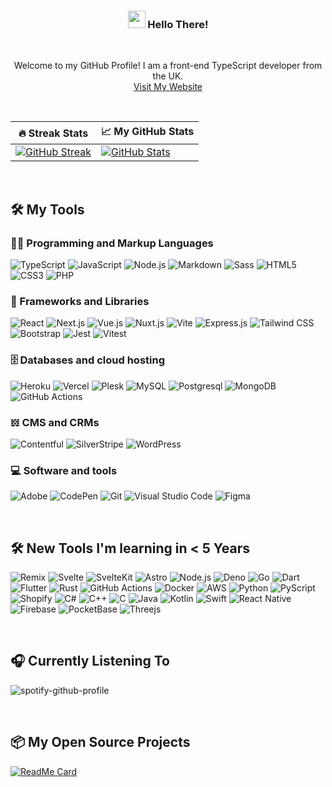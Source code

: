 <!-- HERO -->
<h3 align="center">
   <img src="https://media.giphy.com/media/hvRJCLFzcasrR4ia7z/giphy.gif" width="28">
   Hello There!
</h3>

<br/>

<p align="center">
   Welcome to my GitHub Profile!
   I am a front-end TypeScript developer from the UK.
   <br/>
   <a href="https://jp.coffee" target="_blank">Visit My Website</a>
</p>
<!-- HERO -->

<br />

<!-- STREAK STATS-->

| 🔥 Streak Stats                                                                                                                                    | 📈 My GitHub Stats                                                                                                                                                               |
| -------------------------------------------------------------------------------------------------------------------------------------------------- | -------------------------------------------------------------------------------------------------------------------------------------------------------------------------------- |
| [![GitHub Streak](https://streak-stats.demolab.com?user=jp-coffee&count_private=true&theme=radical&hide_border=true)](https://git.io/streak-stats) | [![GitHub Stats](https://github-readme-stats.vercel.app/api?username=jp-coffee&count_private=true&show_icons=true&theme=radical&hide_border=true)](https://github.com/jp-coffee) |

<!-- STREAK STATS-->

<br />

<!-- MY FAVORITE TOOLS -->

## 🛠️ My Tools

### 👨‍💻 Programming and Markup Languages

![TypeScript](https://img.shields.io/badge/-TypeScript-3178C6?logo=TypeScript&logoColor=white)
![JavaScript](https://img.shields.io/badge/-JavaScript-F7DF1E?logo=JavaScript&logoColor=black)
![Node.js](https://img.shields.io/badge/-Node.js-339933?logo=Node.js&logoColor=white)
![Markdown](https://img.shields.io/badge/-Markdown-000000?logo=Markdown&logoColor=white)
![Sass](https://img.shields.io/badge/-Sass-CC6699?logo=sass&logoColor=white)
![HTML5](https://img.shields.io/badge/-HTML5-E34F26?logo=html5&logoColor=white)
![CSS3](https://img.shields.io/badge/-CSS3-1572B6?logo=css3&logoColor=white)
![PHP](https://img.shields.io/badge/-PHP-777BB4?logo=PHP&logoColor=white)

### 🧰 Frameworks and Libraries

![React](https://img.shields.io/badge/-React-61DAFB?logo=React&logoColor=black)
![Next.js](https://img.shields.io/badge/-Next.js-000000?logo=Next.js&logoColor=white)
![Vue.js](https://img.shields.io/badge/-Vue.js-4FC08D?logo=Vue.js&logoColor=white)
![Nuxt.js](https://img.shields.io/badge/-Nuxt.js-70DC82?logo=Nuxt.js&logoColor=black)
![Vite](https://img.shields.io/badge/-Vite-4FC08D?logo=Vite&logoColor=white)
![Express.js](https://img.shields.io/badge/-Express-000000?logo=Express&logoColor=white)
![Tailwind CSS](https://img.shields.io/badge/-Tailwind%20CSS-06B6D4?logo=Tailwind%20CSS&logoColor=white)
![Bootstrap](https://img.shields.io/badge/-Bootstrap-7952B3?logo=Bootstrap&logoColor=white)
![Jest](https://img.shields.io/badge/-Jest-C21325?logo=Jest&logoColor=white)
![Vitest](https://img.shields.io/badge/-Vitest-4FC08D?logo=Vite&logoColor=white)

### 🗄️ Databases and cloud hosting

![Heroku](https://img.shields.io/badge/-Heroku-430098?logo=Heroku&logoColor=white)
![Vercel](https://img.shields.io/badge/-Vercel-000000?logo=Vercel&logoColor=white)
![Plesk](https://img.shields.io/badge/-Plesk-FFB300?logo=Plesk&logoColor=black)
![MySQL](https://img.shields.io/badge/-MySQL-4479A1?logo=MySQL&logoColor=white)
![Postgresql](https://img.shields.io/badge/-Postgresql-336791?logo=Postgresql&logoColor=white)
![MongoDB](https://img.shields.io/badge/-MongoDB-47A248?logo=MongoDB&logoColor=white)
![GitHub Actions](https://img.shields.io/badge/-GitHub%20Actions-2088FF?logo=GitHub%20Actions&logoColor=white)

### 𝍌 CMS and CRMs

![Contentful](https://img.shields.io/badge/-Contentful-000000?logo=Contentful&logoColor=white)
![SilverStripe](https://img.shields.io/badge/-SilverStripe-000000?&logoColor=white)
![WordPress](https://img.shields.io/badge/-WordPress-21759B?logo=WordPress&logoColor=white)

### 💻 Software and tools

![Adobe](https://img.shields.io/badge/-Adobe-FF0000?logo=Adobe&logoColor=white)
![CodePen](https://img.shields.io/badge/-CodePen-000000?logo=CodePen&logoColor=white)
![Git](https://img.shields.io/badge/-Git-F05032?logo=Git&logoColor=white)
![Visual Studio Code](https://img.shields.io/badge/-Visual%20Studio%20Code-007ACC?logo=Visual%20Studio%20Code&logoColor=white)
![Figma](https://img.shields.io/badge/-Figma-F24E1E?logo=Figma&logoColor=white)

<!-- MY FAVORITE TOOLS -->

<br />

<!-- TOOLS I'M LEARNING-->

## 🛠️ New Tools I'm learning in < 5 Years

![Remix](https://img.shields.io/badge/-Remix-FF4D58?logo=Remix&logoColor=white)
![Svelte](https://img.shields.io/badge/-Svelte-FF3E00?logo=Svelte&logoColor=white)
![SvelteKit](https://img.shields.io/badge/-SvelteKit-FF3E00?logo=Svelte&logoColor=white)
![Astro](https://img.shields.io/badge/-Astro-FF4D58?logo=Astro&logoColor=white)
![Node.js](https://img.shields.io/badge/-Node.js-339933?logo=Node.js&logoColor=white)
![Deno](https://img.shields.io/badge/-Deno-000000?logo=Deno&logoColor=white)
![Go](https://img.shields.io/badge/-Go-00ADD8?logo=Go&logoColor=white)
![Dart](https://img.shields.io/badge/-Dart-0175C2?logo=Dart&logoColor=white)
![Flutter](https://img.shields.io/badge/-Flutter-02569B?logo=Flutter&logoColor=white)
![Rust](https://img.shields.io/badge/-Rust-000000?logo=Rust&logoColor=white)
![GitHub Actions](https://img.shields.io/badge/-GitHub%20Actions-2088FF?logo=GitHub%20Actions&logoColor=white)
![Docker](https://img.shields.io/badge/-Docker-2496ED?logo=Docker&logoColor=white)
![AWS](https://img.shields.io/badge/-AWS-232F3E?logo=Amazon%20AWS&logoColor=white)
![Python](https://img.shields.io/badge/-Python-3776AB?logo=Python&logoColor=white)
![PyScript](https://img.shields.io/badge/-PyScript-3776AB?logo=Python&logoColor=white)
![Shopify](https://img.shields.io/badge/-Shopify-7AB55C?logo=Shopify&logoColor=white)
![C#](https://img.shields.io/badge/-C%23-239120?logo=C%20Sharp&logoColor=white)
![C++](https://img.shields.io/badge/-C++-00599C?logo=C%2B%2B&logoColor=white)
![C](https://img.shields.io/badge/-C-A8B9CC?logo=C&logoColor=white)
![Java](https://img.shields.io/badge/-Java-007396?logo=Java&logoColor=white)
![Kotlin](https://img.shields.io/badge/-Kotlin-0095D5?logo=Kotlin&logoColor=white)
![Swift](https://img.shields.io/badge/-Swift-FA7343?logo=Swift&logoColor=white)
![React Native](https://img.shields.io/badge/-React%20Native-61DAFB?logo=React&logoColor=white)
![Firebase](https://img.shields.io/badge/-Firebase-FFCA28?logo=Firebase&logoColor=black)
![PocketBase](https://img.shields.io/badge/-PocketBase-FFCA28?logo=Firebase&logoColor=black)
![Threejs](https://img.shields.io/badge/-Threejs-000000?logo=Three.js&logoColor=white)

<!-- TOOLS I'M LEARNING-->

<br />

<!-- SPOTIFY -->

## 🎧 Currently Listening To

![spotify-github-profile](https://spotify-github-profile.vercel.app/api/view?uid=31iisadcqke5h2hlg5ptghquj36e&cover_image=true&theme=natemoo-re&bar_color_cover=true&bar_color=0ab404)

<!-- SPOTIFY -->

<br />

<!-- MY OPEN SOURCE -->

## 📦 My Open Source Projects

[![ReadMe Card](https://github-readme-stats.vercel.app/api/pin/?username=windup-app&repo=WindUp-CLI&theme=radical&hide_border=true)](https://github.com/windup-app/WindUp-CLI)

<!-- MY OPEN SOURCE -->

